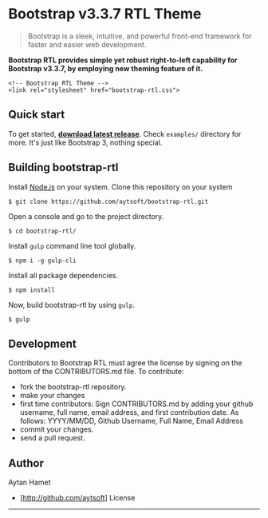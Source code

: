 # Bootstrap v3.3.7 RTL Theme
> Bootstrap is a sleek, intuitive, and powerful front-end framework for faster and easier web development.

**Bootstrap RTL provides simple yet robust right-to-left capability for Bootstrap v3.3.7, by employing new theming feature of it.**
```
<!-- Bootstrap RTL Theme -->
<link rel="stylesheet" href="bootstrap-rtl.css">
```


Quick start
-----------------
To get started, **[download latest release](https://github.com/aytsoft/bootstrap-rtl/releases/latest)**. Check `examples/` directory for more. It's just like Bootstrap 3, nothing special.

Building bootstrap-rtl
-----------------
Install [Node.js](https://nodejs.org/en/) on your system.
Clone this repository on your system
```
$ git clone https://github.com/aytsoft/bootstrap-rtl.git
```
Open a console and go to the project directory.
```
$ cd bootstrap-rtl/
```
Install `gulp` command line tool globally.
```
$ npm i -g gulp-cli
```
Install all package dependencies.
```
$ npm install
```
Now, build bootstrap-rtl by using `gulp`.
```
$ gulp
```
Development
-----------------

Contributors to Bootstrap RTL must agree the license by signing on the bottom of the CONTRIBUTORS.md file. To contribute:

* fork the bootstrap-rtl repository.
* make your changes
* first time contributors: Sign CONTRIBUTORS.md by adding your github username, full name, email address, and first contribution date. As follows: YYYY/MM/DD, Github Username, Full Name, Email Address
* commit your changes.
* send a pull request.

Author
-----------------
Aytan Hamet

+ [http://github.com/aytsoft]
License
-----------------
